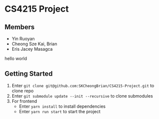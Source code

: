 # CS4215 Project
## Members
- Yin Ruoyan
- Cheong Sze Kai, Brian
- Eris Jacey Masagca

hello world

## Getting Started
1. Enter `git clone git@github.com:SKCheongBrian/CS4215-Project.git` to clone repo
2. Enter `git submodule update --init --recursive` to clone submodules
3. For frontend
    - Enter `yarn install` to install dependencies
    - Enter `yarn run start` to start the project

